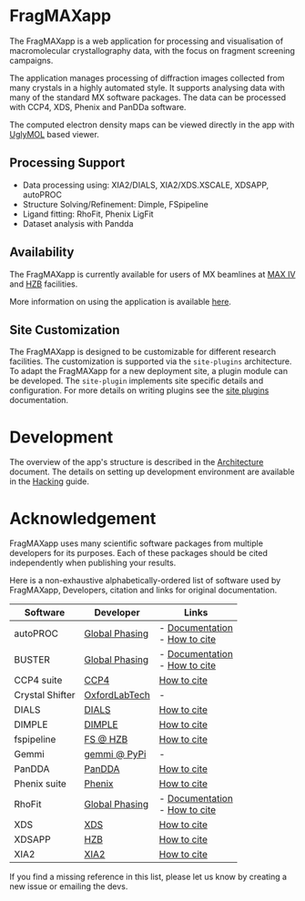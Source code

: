 # FragMAXapp

The FragMAXapp is a web application for processing and visualisation of macromolecular crystallography data,
with the focus on fragment screening campaigns.

The application manages processing of diffraction images collected from many crystals in a highly automated style.
It supports analysing data with many of the standard MX software packages.
The data can be processed with CCP4, XDS, Phenix and PanDDa software.

The computed electron density maps can be viewed directly in the app with [UglyMOL](http://uglymol.github.io/) based viewer.

## Processing Support

- Data processing using: XIA2/DIALS, XIA2/XDS.XSCALE, XDSAPP, autoPROC
- Structure Solving/Refinement: Dimple, FSpipeline
- Ligand fitting: RhoFit, Phenix LigFit
- Dataset analysis with Pandda

## Availability

The FragMAXapp is currently available for users of MX beamlines at
[MAX IV](https://www.maxiv.lu.se/accelerators-beamlines/beamlines/biomax/) and
[HZB](https://www.helmholtz-berlin.de/) facilities.

More information on using the application is available [here](https://fragmax.github.io/).

## Site Customization

The FragMAXapp is designed to be customizable for different research facilities.
The customization is supported via the `site-plugins` architecture.
To adapt the FragMAXapp for a new deployment site, a plugin module can be developed.
The `site-plugin` implements site specific details and configuration.
For more details on writing plugins see the [site plugins](docs/site_plugins.md) documentation.

# Development

The overview of the app's structure is described in the [Architecture](docs/architecture.md) document.
The details on setting up development environment are available in the [Hacking](docs/hacking.md) guide.

# Acknowledgement

FragMAXapp uses many scientific software packages from multiple developers for its purposes.
Each of these packages should be cited independently when publishing your results.

Here is a non-exhaustive alphabetically-ordered list of software used by FragMAXapp, Developers, citation and links for original documentation.

|Software|Developer|Links|
|---|---|---|
|autoPROC|[Global Phasing](https://www.globalphasing.com/)|- [Documentation](https://www.globalphasing.com/autoproc/)<br>- [How to cite](https://www.globalphasing.com/autoproc/wiki/index.cgi?CitingAutoPROC)|
|BUSTER|[Global Phasing](https://www.globalphasing.com/)|- [Documentation](https://www.globalphasing.com/buster/)<br>- [How to cite](http://www.globalphasing.com/buster/wiki/index.cgi?BusterCite)|
|CCP4 suite|[CCP4](https://www.ccp4.ac.uk/)|[How to cite](http://legacy.ccp4.ac.uk/html/REFERENCES.html)|
|Crystal Shifter|[OxfordLabTech](https://oxfordlabtech.com/shifter/)|-|
|DIALS|[DIALS](https://dials.github.io/)|[How to cite](http://scripts.iucr.org/cgi-bin/paper?S2059798317017235)|
|DIMPLE|[DIMPLE](https://ccp4.github.io/dimple/)|[How to cite](http://cloud.ccp4.ac.uk/manuals/html-taskref/doc.task.Dimple.html)|
|fspipeline|[FS @ HZB](https://www.helmholtz-berlin.de/forschung/oe/np/gmx/fragment-screening/index_en.html)|[How to cite](https://pubmed.ncbi.nlm.nih.gov/27452405/)|
|Gemmi|[gemmi @ PyPi](https://pypi.org/project/gemmi/)|-|
|PanDDA|[PanDDA](https://pandda.bitbucket.io/)|[How to cite](https://doi.org/10.1038/ncomms15123)|
|Phenix suite|[Phenix](https://www.phenix-online.org/)|[How to cite](https://www.phenix-online.org/documentation/reference/citations.html)|
|RhoFit|[Global Phasing](https://www.globalphasing.com/)|- [Documentation](https://www.globalphasing.com/buster/manual/rhofit/manual/)<br>- [How to cite](https://www.globalphasing.com/buster/manual/rhofit/manual/#cite)|
|XDS|[XDS](http://xds.mpimf-heidelberg.mpg.de/)|[How to cite](http://scripts.iucr.org/cgi-bin/paper?S0907444909047337)|
|XDSAPP|[HZB](https://www.helmholtz-berlin.de/)|[How to cite](https://www.helmholtz-berlin.de/forschung/oe/np/gmx/xdsapp/index_en.html)|
|XIA2|[XIA2](https://xia2.github.io/)|[How to cite](https://xia2.github.io/acknowledgements.html#id4)|

If you find a missing reference in this list, please let us know by creating a new issue or emailing the devs. 
